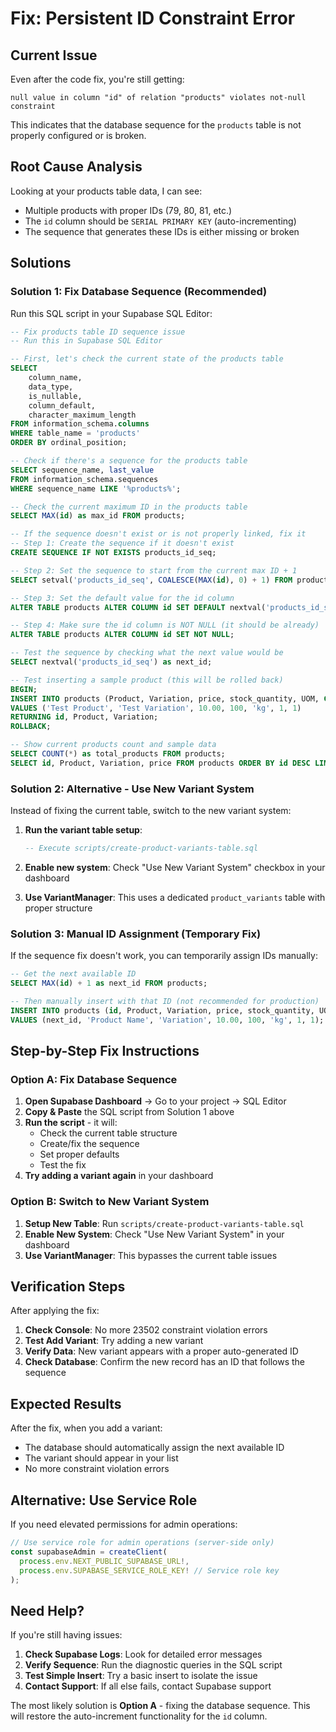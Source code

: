 # Fix: Persistent ID Constraint Error

## Current Issue

Even after the code fix, you're still getting:
```
null value in column "id" of relation "products" violates not-null constraint
```

This indicates that the database sequence for the `products` table is not properly configured or is broken.

## Root Cause Analysis

Looking at your products table data, I can see:
- Multiple products with proper IDs (79, 80, 81, etc.)
- The `id` column should be `SERIAL PRIMARY KEY` (auto-incrementing)
- The sequence that generates these IDs is either missing or broken

## Solutions

### Solution 1: Fix Database Sequence (Recommended)

Run this SQL script in your Supabase SQL Editor:

```sql
-- Fix products table ID sequence issue
-- Run this in Supabase SQL Editor

-- First, let's check the current state of the products table
SELECT 
    column_name, 
    data_type, 
    is_nullable, 
    column_default,
    character_maximum_length
FROM information_schema.columns 
WHERE table_name = 'products' 
ORDER BY ordinal_position;

-- Check if there's a sequence for the products table
SELECT sequence_name, last_value 
FROM information_schema.sequences 
WHERE sequence_name LIKE '%products%';

-- Check the current maximum ID in the products table
SELECT MAX(id) as max_id FROM products;

-- If the sequence doesn't exist or is not properly linked, fix it
-- Step 1: Create the sequence if it doesn't exist
CREATE SEQUENCE IF NOT EXISTS products_id_seq;

-- Step 2: Set the sequence to start from the current max ID + 1
SELECT setval('products_id_seq', COALESCE(MAX(id), 0) + 1) FROM products;

-- Step 3: Set the default value for the id column
ALTER TABLE products ALTER COLUMN id SET DEFAULT nextval('products_id_seq');

-- Step 4: Make sure the id column is NOT NULL (it should be already)
ALTER TABLE products ALTER COLUMN id SET NOT NULL;

-- Test the sequence by checking what the next value would be
SELECT nextval('products_id_seq') as next_id;

-- Test inserting a sample product (this will be rolled back)
BEGIN;
INSERT INTO products (Product, Variation, price, stock_quantity, UOM, Category, Country) 
VALUES ('Test Product', 'Test Variation', 10.00, 100, 'kg', 1, 1)
RETURNING id, Product, Variation;
ROLLBACK;

-- Show current products count and sample data
SELECT COUNT(*) as total_products FROM products;
SELECT id, Product, Variation, price FROM products ORDER BY id DESC LIMIT 5;
```

### Solution 2: Alternative - Use New Variant System

Instead of fixing the current table, switch to the new variant system:

1. **Run the variant table setup**:
   ```sql
   -- Execute scripts/create-product-variants-table.sql
   ```

2. **Enable new system**: Check "Use New Variant System" checkbox in your dashboard

3. **Use VariantManager**: This uses a dedicated `product_variants` table with proper structure

### Solution 3: Manual ID Assignment (Temporary Fix)

If the sequence fix doesn't work, you can temporarily assign IDs manually:

```sql
-- Get the next available ID
SELECT MAX(id) + 1 as next_id FROM products;

-- Then manually insert with that ID (not recommended for production)
INSERT INTO products (id, Product, Variation, price, stock_quantity, UOM, Category, Country) 
VALUES (next_id, 'Product Name', 'Variation', 10.00, 100, 'kg', 1, 1);
```

## Step-by-Step Fix Instructions

### Option A: Fix Database Sequence

1. **Open Supabase Dashboard** → Go to your project → SQL Editor
2. **Copy & Paste** the SQL script from Solution 1 above
3. **Run the script** - it will:
   - Check the current table structure
   - Create/fix the sequence
   - Set proper defaults
   - Test the fix
4. **Try adding a variant again** in your dashboard

### Option B: Switch to New Variant System

1. **Setup New Table**: Run `scripts/create-product-variants-table.sql`
2. **Enable New System**: Check "Use New Variant System" in your dashboard
3. **Use VariantManager**: This bypasses the current table issues

## Verification Steps

After applying the fix:

1. **Check Console**: No more 23502 constraint violation errors
2. **Test Add Variant**: Try adding a new variant
3. **Verify Data**: New variant appears with a proper auto-generated ID
4. **Check Database**: Confirm the new record has an ID that follows the sequence

## Expected Results

After the fix, when you add a variant:
- The database should automatically assign the next available ID
- The variant should appear in your list
- No more constraint violation errors

## Alternative: Use Service Role

If you need elevated permissions for admin operations:

```typescript
// Use service role for admin operations (server-side only)
const supabaseAdmin = createClient(
  process.env.NEXT_PUBLIC_SUPABASE_URL!,
  process.env.SUPABASE_SERVICE_ROLE_KEY! // Service role key
);
```

## Need Help?

If you're still having issues:

1. **Check Supabase Logs**: Look for detailed error messages
2. **Verify Sequence**: Run the diagnostic queries in the SQL script
3. **Test Simple Insert**: Try a basic insert to isolate the issue
4. **Contact Support**: If all else fails, contact Supabase support

The most likely solution is **Option A** - fixing the database sequence. This will restore the auto-increment functionality for the `id` column.
